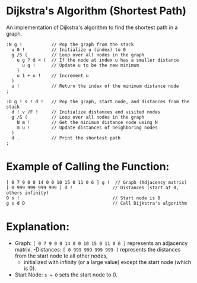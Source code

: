 # Dijkstra's Algorithm (Shortest Path)
An implementation of Dijkstra's algorithm to find the shortest path in a graph.
```
:N g !           // Pop the graph from the stack
  u 0 !          // Initialize u (index) to 0
  g /S (         // Loop over all nodes in the graph
    u g ? d < (  // If the node at index u has a smaller distance
      u g !      // Update u to be the new minimum
    )
    u 1 + u !    // Increment u
  )
  u !            // Return the index of the minimum distance node
;

:D g ! s ! d !   // Pop the graph, start node, and distances from the stack
  d ! v /F !     // Initialize distances and visited nodes
  g /S (         // Loop over all nodes in the graph
    N m !        // Get the minimum distance node using N
    m u !        // Update distances of neighboring nodes
  )
  d .            // Print the shortest path
;
```

# Example of Calling the Function:
```
[ 0 7 9 0 0 14 0 0 10 15 0 11 0 6 ] g !  // Graph (Adjacency matrix)
[ 0 999 999 999 999 ] d !               // Distances (start at 0, others infinity)
0 s !                                   // Start node is 0
g s d D                                 // Call Dijkstra's algorithm
```
# Explanation:
- Graph: `[ 0 7 9 0 0 14 0 0 10 15 0 11 0 6 ]` represents an adjacency matrix.
-Distances: `[ 0 999 999 999 999 ]` represents the distances from the start node to all other nodes,
  - initialized with infinity (or a large value) except the start node (which is 0).
- Start Node: `s = 0` sets the start node to 0.
